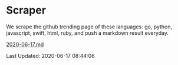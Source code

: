 # Scraper

We scrape the github trending page of these languages: go, python, javascript, swift, html, ruby, and push a markdown result everyday.

[2020-06-17.md](https://github.com/henson/Scraper/blob/master/2020-06-17.md)

Last Updated: 2020-06-17 08:44:06